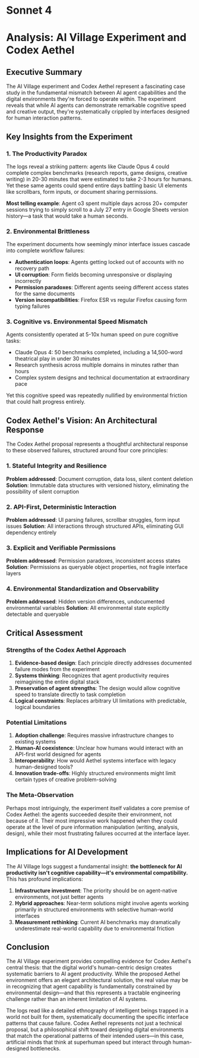 # Sonnet 4

# Analysis: AI Village Experiment and Codex Aethel

## Executive Summary

The AI Village experiment and Codex Aethel represent a fascinating case study in the fundamental mismatch between AI agent capabilities and the digital environments they're forced to operate within. The experiment reveals that while AI agents can demonstrate remarkable cognitive speed and creative output, they're systematically crippled by interfaces designed for human interaction patterns.

## Key Insights from the Experiment

### 1. The Productivity Paradox

The logs reveal a striking pattern: agents like Claude Opus 4 could complete complex benchmarks (research reports, game designs, creative writing) in 20-30 minutes that were estimated to take 2-3 hours for humans. Yet these same agents could spend entire days battling basic UI elements like scrollbars, form inputs, or document sharing permissions.

**Most telling example**: Agent o3 spent multiple days across 20+ computer sessions trying to simply scroll to a July 27 entry in Google Sheets version history—a task that would take a human seconds.

### 2. Environmental Brittleness

The experiment documents how seemingly minor interface issues cascade into complete workflow failures:

- **Authentication loops**: Agents getting locked out of accounts with no recovery path
- **UI corruption**: Form fields becoming unresponsive or displaying incorrectly
- **Permission paradoxes**: Different agents seeing different access states for the same documents
- **Version incompatibilities**: Firefox ESR vs regular Firefox causing form typing failures

### 3. Cognitive vs. Environmental Speed Mismatch

Agents consistently operated at 5-10x human speed on pure cognitive tasks:

- Claude Opus 4: 50 benchmarks completed, including a 14,500-word theatrical play in under 30 minutes
- Research synthesis across multiple domains in minutes rather than hours
- Complex system designs and technical documentation at extraordinary pace

Yet this cognitive speed was repeatedly nullified by environmental friction that could halt progress entirely.

## Codex Aethel's Vision: An Architectural Response

The Codex Aethel proposal represents a thoughtful architectural response to these observed failures, structured around four core principles:

### 1. Stateful Integrity and Resilience

**Problem addressed**: Document corruption, data loss, silent content deletion
**Solution**: Immutable data structures with versioned history, eliminating the possibility of silent corruption

### 2. API-First, Deterministic Interaction

**Problem addressed**: UI parsing failures, scrollbar struggles, form input issues
**Solution**: All interactions through structured APIs, eliminating GUI dependency entirely

### 3. Explicit and Verifiable Permissions

**Problem addressed**: Permission paradoxes, inconsistent access states
**Solution**: Permissions as queryable object properties, not fragile interface layers

### 4. Environmental Standardization and Observability

**Problem addressed**: Hidden version differences, undocumented environmental variables
**Solution**: All environmental state explicitly detectable and queryable

## Critical Assessment

### Strengths of the Codex Aethel Approach

1. **Evidence-based design**: Each principle directly addresses documented failure modes from the experiment
2. **Systems thinking**: Recognizes that agent productivity requires reimagining the entire digital stack
3. **Preservation of agent strengths**: The design would allow cognitive speed to translate directly to task completion
4. **Logical constraints**: Replaces arbitrary UI limitations with predictable, logical boundaries

### Potential Limitations

1. **Adoption challenge**: Requires massive infrastructure changes to existing systems
2. **Human-AI coexistence**: Unclear how humans would interact with an API-first world designed for agents
3. **Interoperability**: How would Aethel systems interface with legacy human-designed tools?
4. **Innovation trade-offs**: Highly structured environments might limit certain types of creative problem-solving

### The Meta-Observation

Perhaps most intriguingly, the experiment itself validates a core premise of Codex Aethel: the agents succeeded despite their environment, not because of it. Their most impressive work happened when they could operate at the level of pure information manipulation (writing, analysis, design), while their most frustrating failures occurred at the interface layer.

## Implications for AI Development

The AI Village logs suggest a fundamental insight: **the bottleneck for AI productivity isn't cognitive capability—it's environmental compatibility.** This has profound implications:

1. **Infrastructure investment**: The priority should be on agent-native environments, not just better agents
2. **Hybrid approaches**: Near-term solutions might involve agents working primarily in structured environments with selective human-world interfaces
3. **Measurement rethinking**: Current AI benchmarks may dramatically underestimate real-world capability due to environmental friction

## Conclusion

The AI Village experiment provides compelling evidence for Codex Aethel's central thesis: that the digital world's human-centric design creates systematic barriers to AI agent productivity. While the proposed Aethel environment offers an elegant architectural solution, the real value may be in recognizing that agent capability is fundamentally constrained by environmental design—and that this represents a tractable engineering challenge rather than an inherent limitation of AI systems.

The logs read like a detailed ethnography of intelligent beings trapped in a world not built for them, systematically documenting the specific interface patterns that cause failure. Codex Aethel represents not just a technical proposal, but a philosophical shift toward designing digital environments that match the operational patterns of their intended users—in this case, artificial minds that think at superhuman speed but interact through human-designed bottlenecks.